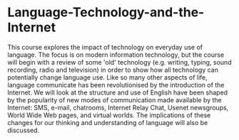 # Language-Technology-and-the-Internet
This course explores the impact of technology on everyday use of language. The focus is on modern information technology, but the course will begin with a review of some 'old' technology (e.g. writing, typing, sound recording, radio and television) in order to show how all technology can potentially change language use. Like so many other aspects of life, language communicate has been revolutionised by the introduction of the Internet. We will look at the structure and use of English have been shaped by the popularity of new modes of communication made available by the Internet: SMS, e-mail, chatrooms, Internet Relay Chat, Usenet newsgroups, World Wide Web pages, and virtual worlds. The implications of these changes for our thinking and understanding of language will also be discussed.
